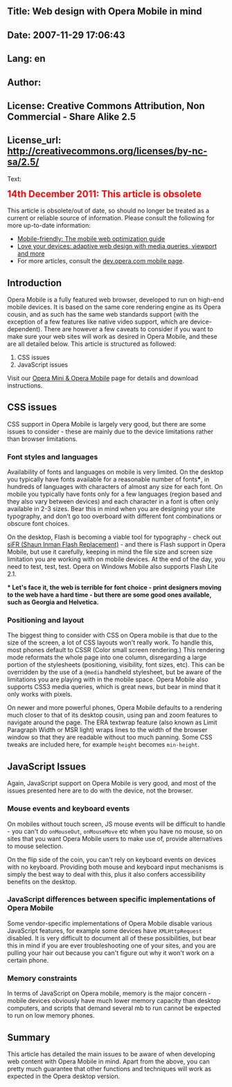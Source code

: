 Title: Web design with Opera Mobile in mind
----
Date: 2007-11-29 17:06:43
----
Lang: en
----
Author: 
----
License: Creative Commons Attribution, Non Commercial - Share Alike 2.5
----
License_url: http://creativecommons.org/licenses/by-nc-sa/2.5/
----
Text:

<div class="note">
 <h2 style="color:red;font-weight:bold;padding-top:0;margin-top:0;">14th December 2011: This article is obsolete</h2>

<p>This article is obsolete/out of date, so should no longer be treated as a current or reliable source of information. Please consult the following for more up-to-date information:</p>

<ul>
 <li><a href="http://dev.opera.com/articles/view/the-mobile-web-optimization-guide/">Mobile-friendly: The mobile web optimization guide</a></li>
 <li><a href="http://dev.opera.com/articles/view/love-your-devices-adaptive-web-design-with-media-queries-viewport-and-more/">Love your devices: adaptive web design with media queries, viewport and more</a></li>
  <li>For more articles, consult the <a href="http://dev.opera.com/mobile">dev.opera.com mobile page</a>.</li>
 </ul>
 </div>

<h2>Introduction</h2>

<p>Opera Mobile is a fully featured web browser, developed to run on high-end mobile devices. It is based on the same core rendering engine as its Opera cousin, and as such has the same web standards support (with the exception of a few features like native video support, which are device-dependent). There are however a few caveats to consider if you want to make sure your web sites will work as desired in Opera Mobile, and these are all detailed below. This article is structured as followed:</p>

<ol>
<li>CSS issues</li>
<li>JavaScript issues</li>
</ol>

<p class="note">Visit our <a href="http://www.opera.com/mobile/">Opera Mini &amp; Opera Mobile</a> page for details and download instructions.</p>

<h2>CSS issues</h2>

<p>CSS support in Opera Mobile is largely very good, but there are some issues to consider - these are mainly due to the device limitations rather than browser limitations.</p>

<h3>Font styles and languages</h3>
<p>Availability of fonts and languages on mobile is very limited. On the desktop you typically have fonts available for a reasonable number of fonts<strong>*</strong>, in hundreds of languages with characters of almost any size for each font. On mobile you typically have fonts only for a few languages (region based and they also vary between devices) and each character in a font is often only available in 2-3 sizes. Bear this in mind when you are designing your site typography, and don&#39;t go too overboard with different font combinations or obscure font choices.</p>

<p>On the desktop, Flash is becoming a viable tool for typography - check out <a href="http://www.mikeindustries.com/sifr">siFR (Shaun Inman Flash Replacement)</a> - and there is Flash support in Opera Mobile, but use it carefully, keeping in mind the file size and screen size limitation you are working with on mobile devices. At the end of the day, you need to test, test, test. Opera on Windows Mobile also supports Flash Lite 2.1.</p>

<p><strong>* Let&#39;s face it, the web is terrible for font choice - print designers moving to the web have a hard time - but there are some good ones available, such as Georgia and Helvetica.</strong></p>

<h3>Positioning and layout</h3>
<p>The biggest thing to consider with CSS on Opera mobile is that due to the size of the screen, a lot of CSS layouts won&#39;t really work. To handle this, most phones default to CSSR (Color small screen rendering.) This rendering mode reformats the whole page into one column, disregarding a large portion of the stylesheets (positioning, visibility, font sizes, etc). This can be overridden by the use of a <code>@media</code> handheld stylesheet, but be aware of the limitations you are playing with in the mobile space. Opera Mobile also supports CSS3 media queries, which is great news, but bear in mind that it only works with pixels.</p>

<p>On newer and more powerful phones, Opera Mobile defaults to a rendering much closer to that of its desktop cousin, using pan and zoom features to navigate around the page. The ERA textwrap feature (also known as Limit Paragraph Width or MSR light) wraps lines to the width of the browser window so that they are readable without too much panning. Some CSS tweaks are included here, for example <code>height</code> becomes <code>min-height</code>.</p>

<h2>JavaScript Issues</h2>
<p>Again, JavaScript support on Opera Mobile is very good, and most of the issues presented here are to do with the device, not the browser.</p>

<h3>Mouse events and keyboard events</h3>
<p>On mobiles without touch screen, JS mouse events will be difficult to handle - you can&#39;t do <code>onMouseOut</code>, <code>onMouseMove</code> etc when you have no mouse, so on sites that you want Opera Mobile users to make use of, provide alternatives to mouse selection. </p>

<p>On the flip side of the coin, you can&#39;t rely on keyboard events on devices with no keyboard. Providing both mouse and keyboard input mechanisms is simply the best way to deal with this, plus it also confers accessibility benefits on the desktop.</p>


<h3>JavaScript differences between specific implementations of Opera Mobile</h3>
<p>Some vendor-specific implementations of Opera Mobile disable various JavaScript features, for example some devices have <code>XMLHttpRequest</code> disabled. It is very difficult to document all of these possibilities, but bear this in mind if you are ever troubleshooting one of your sites, and you are pulling your hair out because you can&#39;t figure out why it won&#39;t work on a certain phone.</p>

<h3>Memory constraints</h3>
<p>In terms of JavaScript on Opera mobile, memory is the major concern - mobile devices obviously have much lower memory capacity than desktop computers, and scripts that demand several mb to run cannot be expected to run on low memory phones.</p>

<h2>Summary</h2>
<p>This article has detailed the main issues to be aware of when developing web content with Opera Mobile in mind. Apart from the above, you can pretty much guarantee that other functions and techniques will work as expected in the Opera desktop version.<!-- For details of Opera 8 standards support, check out <a href="http://www.opera.com/docs/specs/opera8/" alt="Opera 8.x standards support document">http://www.opera.com/docs/specs/opera8/</a>.--></p>
  
